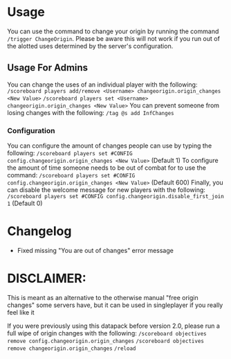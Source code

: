 # Usage
You can use the command to change your origin by running the command `/trigger ChangeOrigin`. Please be aware this will not work if you run out of the alotted uses determined by the server's configuration.
## Usage For Admins
You can change the uses of an individual player with the following:
 `/scoreboard players add/remove <Username> changeorigin.origin_changes <New Value>`
 `/scoreboard players set <Username> changeorigin.origin_changes <New Value>`
You can prevent someone from losing changes with the following:
 `/tag @s add InfChanges`
### Configuration
You can configure the amount of changes people can use by typing the following:
 `/scoreboard players set #CONFIG config.changeorigin.origin_changes <New Value>`
(Default 1)
To configure the amount of time someone needs to be out of combat for to use the command:
 `/scoreboard players set #CONFIG config.changeorigin.origin_changes <New Value>`
(Default 600)
Finally, you can disable the welcome message for new players with the following:
 `/scoreboard players set #CONFIG config.changeorigin.disable_first_join 1`
(Default 0)

# Changelog
- Fixed missing "You are out of changes" error message

# DISCLAIMER:
This is meant as an alternative to the otherwise manual "free origin changes" some servers have, but it can be used in singleplayer if you really feel like it

If you were previously using this datapack before version 2.0, please run a full wipe of origin changes with the following:
 `/scoreboard objectives remove config.changeorigin.origin_changes`
 `/scoreboard objectives remove changeorigin.origin_changes`
 `/reload`